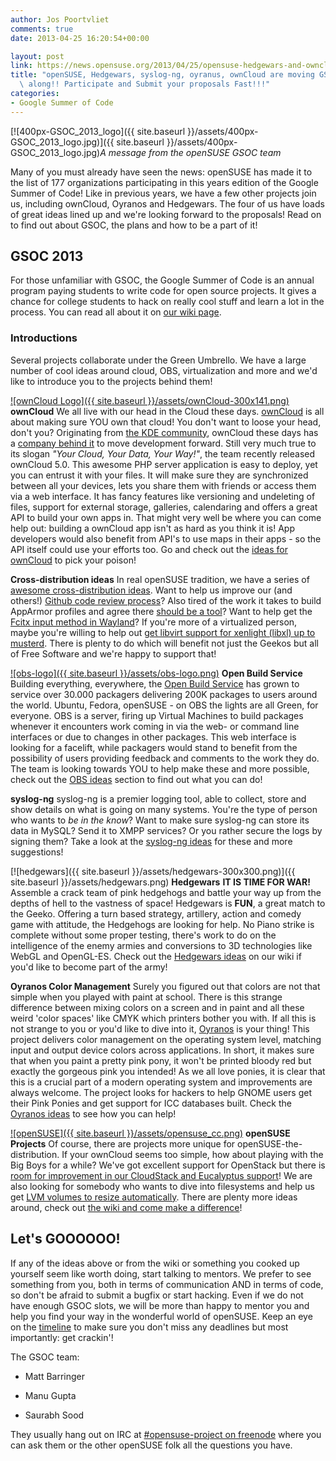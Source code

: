 ```yaml
---
author: Jos Poortvliet
comments: true
date: 2013-04-25 16:20:54+00:00

layout: post
link: https://news.opensuse.org/2013/04/25/opensuse-hedgewars-and-owncloud-are-moving-gsoc-along-participate-and-submit-your-proposals-fast/
title: "openSUSE, Hedgewars, syslog-ng, oyranus, ownCloud are moving GSOC\
  \ along!! Participate and Submit your proposals Fast!!!"
categories:
- Google Summer of Code
---
```

[![400px-GSOC_2013_logo]({{ site.baseurl }}/assets/400px-GSOC_2013_logo.jpg)]({{ site.baseurl }}/assets/400px-GSOC_2013_logo.jpg)_A message from the openSUSE GSOC team_

Many of you must already have seen the news: openSUSE has made it to the list of 177 organizations participating in this years edition of the Google Summer of Code! Like in previous years, we have a few other projects join us, including ownCloud, Oyranos and Hedgewars. The four of us have loads of great ideas lined up and we're looking forward to the proposals! Read on to find out about GSOC, the plans and how to be a part of it!<!-- more -->


## GSOC 2013


For those unfamiliar with GSOC, the Google Summer of Code is an annual program paying students to write code for open source projects. It gives a chance for college students to hack on really cool stuff and learn a lot in the process. You can read all about it on [our wiki page](https://en.opensuse.org/openSUSE:GSOC).


### Introductions


Several projects collaborate under the Green Umbrello. We have a large number of cool ideas around cloud, OBS, virtualization and more and we'd like to introduce you to the projects behind them!

[![ownCloud Logo]({{ site.baseurl }}/assets/ownCloud-300x141.png)](http://owncloud.org)
**ownCloud**
We all live with our head in the Cloud these days. [ownCloud](http://owncloud.org/) is all about making sure YOU own that cloud! You don't want to loose your head, don't you? Originating from [the KDE community](http://dot.kde.org/2010/01/24/kde-gears-free-cloud), ownCloud these days has a [company behind it](http://owncloud.com) to move development forward. Still very much true to its slogan _"Your Cloud, Your Data, Your Way!"_, the team recently released ownCloud 5.0. This awesome PHP server application is easy to deploy, yet you can entrust it with your files. It will make sure they are synchronized between all your devices, lets you share them with friends or access them via a web interface. It has fancy features like versioning and undeleting of files, support for external storage, galleries, calendaring and offers a great API to build your own apps in. That might very well be where you can come help out: building a ownCloud app isn't as hard as you think it is! App developers would also benefit from API's to use maps in their apps - so the API itself could use your efforts too. Go and check out the [ideas for ownCloud](https://en.opensuse.org/openSUSE:GSOC_ideas#ownCloud) to pick your poison!

**Cross-distribution ideas**
In real openSUSE tradition, we have a series of [awesome cross-distribution ideas](https://en.opensuse.org/openSUSE:GSOC_ideas#Cross-distribution_topics). Want to help us improve our (and others!) [Github code review process](https://en.opensuse.org/openSUSE:GSOC_ideas#Code_review_for_projects_on_GitHub)? Also tired of the work it takes to build AppArmor profiles and agree there [should be a tool](https://en.opensuse.org/openSUSE:GSOC_ideas#AppArmor_profile_development_tool)? Want to help get the [Fcitx input method in Wayland](https://en.opensuse.org/openSUSE:GSOC_ideas#Wayland_Input_method_protocol_support_for_Fcitx)? If you're more of a virtualized person, maybe you're willing to help out [get libvirt support for xenlight (libxl) up to musterd](https://en.opensuse.org/openSUSE:GSOC_ideas#Improve_libxenlight_driver_in_libvirt). There is plenty to do which will benefit not just the Geekos but all of Free Software and we're happy to support that!

[![obs-logo]({{ site.baseurl }}/assets/obs-logo.png)](http://openbuildservice.org)
**Open Build Service**
Building everything, everywhere, the [Open Build Service](http://openbuildservice.org) has grown to service over 30.000 packagers delivering 200K packages to users around the world. Ubuntu, Fedora, openSUSE - on OBS the lights are all Green, for everyone. OBS is a server, firing up Virtual Machines to build packages whenever it encounters work coming in via the web- or command line interfaces or due to changes in other packages. This web interface is looking for a facelift, while packagers would stand to benefit from the possibility of users providing feedback and comments to the work they do. The team is looking towards YOU to help make these and more possible, check out the [OBS ideas](https://en.opensuse.org/openSUSE:GSOC_ideas#Open_Build_Service) section to find out what you can do!

**syslog-ng**
syslog-ng is a premier logging tool, able to collect, store and show details on what is going on many systems. You're the type of person who wants to _be in the know_? Want to make sure syslog-ng can store its data in MySQL? Send it to XMPP services? Or you rather secure the logs by signing them? Take a look at the [syslog-ng ideas](https://en.opensuse.org/openSUSE:GSOC_ideas#syslog-ng) for these and more suggestions!

[![hedgewars]({{ site.baseurl }}/assets/hedgewars-300x300.png)]({{ site.baseurl }}/assets/hedgewars.png)
**Hedgewars**
**IT IS TIME FOR WAR!** Assemble a crack team of pink hedgehogs and battle your way up from the depths of hell to the vastness of space! Hedgewars is **FUN**, a great match to the Geeko. Offering a turn based strategy, artillery, action and comedy game with attitude, the Hedgehogs are looking for help. No Piano strike is complete without some proper testing, there's work to do on the intelligence of the enemy armies and conversions to 3D technologies like WebGL and OpenGL-ES. Check out the [Hedgewars ideas](https://en.opensuse.org/openSUSE:GSOC_ideas#Hedgewars) on our wiki if you'd like to become part of the army!

**Oyranos Color Management**
Surely you figured out that colors are not that simple when you played with paint at school. There is this strange difference between mixing colors on a screen and in paint and all these weird 'color spaces' like CMYK which printers bother you with. If all this is not strange to you or you'd like to dive into it, [Oyranos](http://www.oyranos.org/) is your thing! This project delivers color management on the operating system level, matching input and output device colors across applications. In short, it makes sure that when you paint a pretty pink pony, it won't be printed bloody red but exactly the gorgeous pink you intended! As we all love ponies, it is clear that this is a crucial part of a modern operating system and improvements are always welcome. The project looks for hackers to help GNOME users get their Pink Ponies and get support for ICC databases built. Check the [Oyranos ideas](https://en.opensuse.org/openSUSE:GSOC_ideas#Compositor_Colour_Management) to see how you can help!

[![openSUSE]({{ site.baseurl }}/assets/opensuse_cc.png)](http://opensuse.org)
**openSUSE Projects**
Of course, there are projects more unique for openSUSE-the-distribution. If your ownCloud seems too simple, how about playing with the Big Boys for a while? We've got excellent support for OpenStack but there is [room for improvement in our CloudStack and Eucalyptus support](https://en.opensuse.org/openSUSE:GSOC_ideas#CloudStack.2FEucalyptus_setup)! We are also looking for somebody who wants to dive into filesystems and help us get [LVM volumes to resize automatically](https://en.opensuse.org/openSUSE:GSOC_ideas#Automatic_resizing_of_LVM_volumes_and_filesystems). There are plenty more ideas around, check out [the wiki and come make a difference](https://en.opensuse.org/openSUSE:GSOC_ideas)!


## Let's GOOOOOO!


If any of the ideas above or from the wiki or something you cooked up yourself seem like worth doing, start talking to mentors. We prefer to see something from you, both in terms of communication AND in terms of code, so don't be afraid to submit a bugfix or start hacking. Even if we do not have enough GSOC slots, we will be more than happy to mentor you and help you find your way in the wonderful world of openSUSE. Keep an eye on the [timeline](http://www.google-melange.com/gsoc/events/google/gsoc2013) to make sure you don't miss any deadlines but most importantly: get crackin'!

The GSOC team:



	
  * Matt Barringer

	
  * Manu Gupta

	
  * Saurabh Sood


They usually hang out on IRC at [#opensuse-project on freenode](irc://freenode.net/#opensuse-project) where you can ask them or the other openSUSE folk all the questions you have.		
